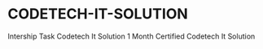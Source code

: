 # CODETECH-IT-SOLUTION
 Intership Task Codetech It Solution
 1 Month Certified  Codetech It Solution
 
